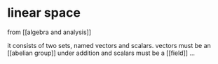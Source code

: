 # linear space
from [[algebra and analysis]]

it consists of two sets, named vectors and scalars. vectors must be an [[abelian group]] under addition and scalars must be a [[field]]
…